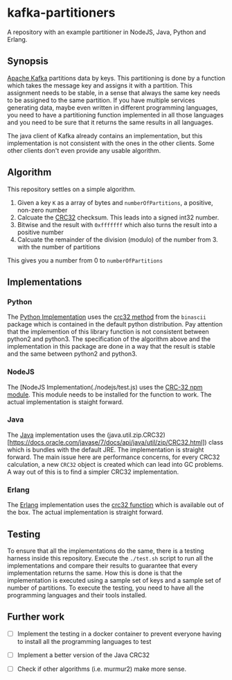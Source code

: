 # kafka-partitioners
A repository with an example partitioner in NodeJS, Java, Python and Erlang.

## Synopsis
[Apache Kafka](http://kafka.apache.org) partitions data by keys. This partitioning is done by a function which takes the message key and assigns it with a partition. This assignment needs to be stable, in a sense that always the same key needs to be assigned to the same partition. If you have multiple services generating data, maybe even written in different programming languages, you need to have a partitioning function implemented in all those languages and you need to be sure that it returns the same results in all languages.

The java client of Kafka already contains an implementation, but this implementation is not consistent with the ones in the other clients. Some other clients don't even provide any usable algorithm.

## Algorithm
This repository settles on a simple algorithm.

1. Given a key `K` as a array of bytes and `numberOfPartitions`, a positive, non-zero number
2. Calcuate the [CRC32](https://en.wikipedia.org/wiki/Cyclic_redundancy_check) checksum. This leads into a signed int32 number.
3. Bitwise and the result with `0xfffffff` which also turns the result into a positive number
4. Calcuate the remainder of the division (modulo) of the number from 3. with the number of partitions

This gives you a number from 0 to `numberOfPartitions`

## Implementations
### Python
The [Python Implementation](./python/test.py) uses the [crc32 method](https://docs.python.org/3/library/binascii.html#binascii.crc32) from the `binascii` package which is contained in the default python distribution. Pay attention that the implemention of this library function is not consistent between python2 and python3. The specification of the algorithm above and the implementation in this package are done in a way that the result is stable and the same between python2 and python3.

### NodeJS
The [NodeJS Implementation(./nodejs/test.js) uses the [CRC-32 npm module](https://www.npmjs.com/package/crc-32). This module needs to be installed for the function to work. The actual implementation is staight forward.

### Java
The [Java](./java/Test.java) implementation uses the (java.util.zip.CRC32)[https://docs.oracle.com/javase/7/docs/api/java/util/zip/CRC32.html]) class which is bundles with the default JRE. The implementation is straight forward. The main issue here are performance concerns, for every CRC32 calculation, a new `CRC32` object is created which can lead into GC problems. A way out of this is to find a simpler CRC32 implementation.

### Erlang
The [Erlang](./erlang/test.erl) implementation uses the [crc32 function](http://erlang.org/doc/man/erlang.html#crc32-1) which is available out of the box. The actual implementation is straight forward.

## Testing
To ensure that all the implementations do the same, there is a testing harness inside this repository. Execute the `./test.sh` script to run all the implementations and compare their results to guarantee that every implementation returns the same. How this is done is that the implementation is executed using a sample set of keys and a sample set of number of partitions.
To execute the testing, you need to have all the programming languages and their tools installed.

## Further work
  - [ ] Implement the testing in a docker container to prevent everyone having to install all the programming languages to test
  - [ ] Implement a better version of the Java CRC32
  - [ ] Check if other algorithms (i.e. murmur2) make more sense.


